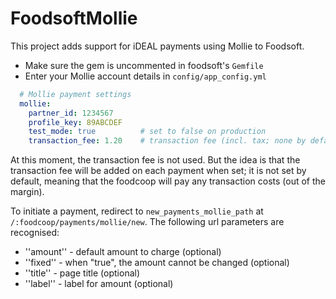 FoodsoftMollie
==============

This project adds support for iDEAL payments using Mollie to Foodsoft.

* Make sure the gem is uncommented in foodsoft's `Gemfile`
* Enter your Mollie account details in `config/app_config.yml`

```yaml
  # Mollie payment settings
  mollie:
    partner_id: 1234567
    profile_key: 89ABCDEF
    test_mode: true          # set to false on production
    transaction_fee: 1.20    # transaction fee (incl. tax; none by default)
```

At this moment, the transaction fee is not used. But the idea is that
the transaction fee will be added on each payment when set; it is not set by default,
meaning that the foodcoop will pay any transaction costs (out of the margin).

To initiate a payment, redirect to `new_payments_mollie_path` at `/:foodcoop/payments/mollie/new`.
The following url parameters are recognised:
* ''amount'' - default amount to charge (optional)
* ''fixed'' - when "true", the amount cannot be changed (optional)
* ''title'' - page title (optional)
* ''label'' - label for amount (optional)

